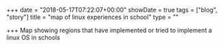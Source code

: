 +++
date = "2018-05-17T07:22:07+00:00"
showDate = true
tags = ["blog", "story"]
title = "map of linux experiences in school"
type = ""

+++
Map showing regions that have implemented or tried to implement a linux OS in schools